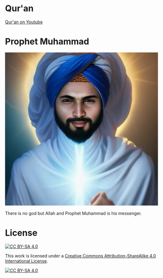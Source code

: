 # Qur'an #
[Qur'an on Youtube](https://www.youtube.com/playlist?list=PLjUN9fILcICpbC9s5wKY1t3IrT0rlGhcU)

# Prophet Muhammad #
![](prophetmuhammad.jpg)

There is no god but Allah and Prophet Muhammad is his messenger.

# License #
[![CC BY-SA 4.0][cc-by-sa-shield]][cc-by-sa]

This work is licensed under a
[Creative Commons Attribution-ShareAlike 4.0 International License][cc-by-sa].

[![CC BY-SA 4.0][cc-by-sa-image]][cc-by-sa]

[cc-by-sa]: http://creativecommons.org/licenses/by-sa/4.0/
[cc-by-sa-image]: https://licensebuttons.net/l/by-sa/4.0/88x31.png
[cc-by-sa-shield]: https://img.shields.io/badge/License-CC%20BY--SA%204.0-lightgrey.svg
